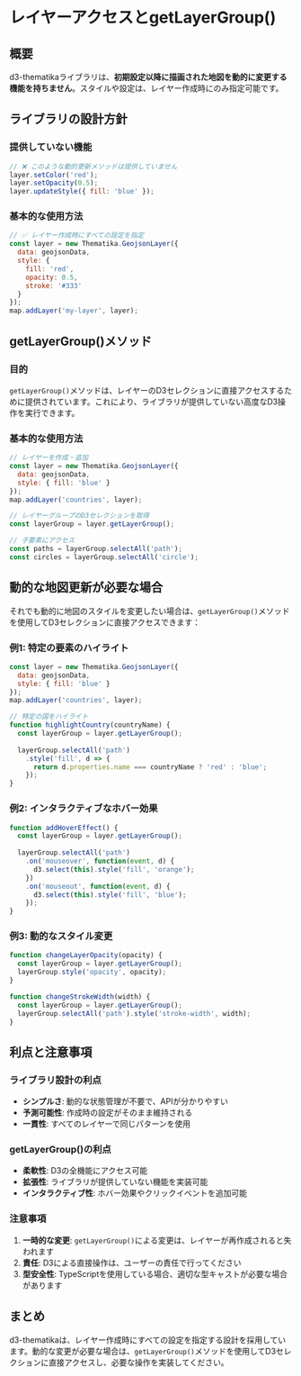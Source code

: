 # レイヤーアクセスとgetLayerGroup()

## 概要

d3-thematikaライブラリは、**初期設定以降に描画された地図を動的に変更する機能を持ちません**。スタイルや設定は、レイヤー作成時にのみ指定可能です。

## ライブラリの設計方針

### 提供していない機能
```javascript
// ❌ このような動的更新メソッドは提供していません
layer.setColor('red');
layer.setOpacity(0.5);
layer.updateStyle({ fill: 'blue' });
```

### 基本的な使用方法
```javascript
// ✅ レイヤー作成時にすべての設定を指定
const layer = new Thematika.GeojsonLayer({
  data: geojsonData,
  style: {
    fill: 'red',
    opacity: 0.5,
    stroke: '#333'
  }
});
map.addLayer('my-layer', layer);
```

## getLayerGroup()メソッド

### 目的

`getLayerGroup()`メソッドは、レイヤーのD3セレクションに直接アクセスするために提供されています。これにより、ライブラリが提供していない高度なD3操作を実行できます。

### 基本的な使用方法

```javascript
// レイヤーを作成・追加
const layer = new Thematika.GeojsonLayer({
  data: geojsonData,
  style: { fill: 'blue' }
});
map.addLayer('countries', layer);

// レイヤーグループのD3セレクションを取得
const layerGroup = layer.getLayerGroup();

// 子要素にアクセス
const paths = layerGroup.selectAll('path');
const circles = layerGroup.selectAll('circle');
```

## 動的な地図更新が必要な場合

それでも動的に地図のスタイルを変更したい場合は、`getLayerGroup()`メソッドを使用してD3セレクションに直接アクセスできます：

### 例1: 特定の要素のハイライト

```javascript
const layer = new Thematika.GeojsonLayer({
  data: geojsonData,
  style: { fill: 'blue' }
});
map.addLayer('countries', layer);

// 特定の国をハイライト
function highlightCountry(countryName) {
  const layerGroup = layer.getLayerGroup();
  
  layerGroup.selectAll('path')
    .style('fill', d => {
      return d.properties.name === countryName ? 'red' : 'blue';
    });
}
```

### 例2: インタラクティブなホバー効果

```javascript
function addHoverEffect() {
  const layerGroup = layer.getLayerGroup();
  
  layerGroup.selectAll('path')
    .on('mouseover', function(event, d) {
      d3.select(this).style('fill', 'orange');
    })
    .on('mouseout', function(event, d) {
      d3.select(this).style('fill', 'blue');
    });
}
```

### 例3: 動的なスタイル変更

```javascript
function changeLayerOpacity(opacity) {
  const layerGroup = layer.getLayerGroup();
  layerGroup.style('opacity', opacity);
}

function changeStrokeWidth(width) {
  const layerGroup = layer.getLayerGroup();
  layerGroup.selectAll('path').style('stroke-width', width);
}
```

## 利点と注意事項

### ライブラリ設計の利点
- **シンプルさ**: 動的な状態管理が不要で、APIが分かりやすい
- **予測可能性**: 作成時の設定がそのまま維持される
- **一貫性**: すべてのレイヤーで同じパターンを使用

### getLayerGroup()の利点
- **柔軟性**: D3の全機能にアクセス可能
- **拡張性**: ライブラリが提供していない機能を実装可能
- **インタラクティブ性**: ホバー効果やクリックイベントを追加可能

### 注意事項

1. **一時的な変更**: `getLayerGroup()`による変更は、レイヤーが再作成されると失われます
2. **責任**: D3による直接操作は、ユーザーの責任で行ってください
3. **型安全性**: TypeScriptを使用している場合、適切な型キャストが必要な場合があります

## まとめ

d3-thematikaは、レイヤー作成時にすべての設定を指定する設計を採用しています。動的な変更が必要な場合は、`getLayerGroup()`メソッドを使用してD3セレクションに直接アクセスし、必要な操作を実装してください。